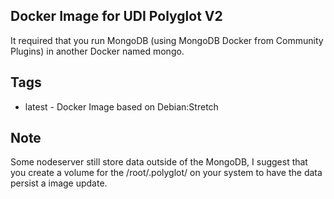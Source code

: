 ## Docker Image for UDI Polyglot V2

It required that you run MongoDB (using MongoDB Docker from Community Plugins) in another Docker named mongo. 

## Tags
- latest - Docker Image based on Debian:Stretch

## Note

Some nodeserver still store data outside of the MongoDB, I suggest that you create a volume for the /root/.polyglot/ on your system to have the data persist a image update.
